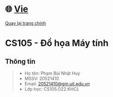 # :globe_with_meridians: [Vie](../../)
[Quay lại trang chính](../../)

# CS105 - Đồ họa Máy tính

## Thông tin
> - Họ tên: Phạm Bùi Nhật Huy
> - MSSV: 20521410
> - Email: 20521410@gm.uit.edu.vn
> - Lớp học: CS105.O22.KHCL